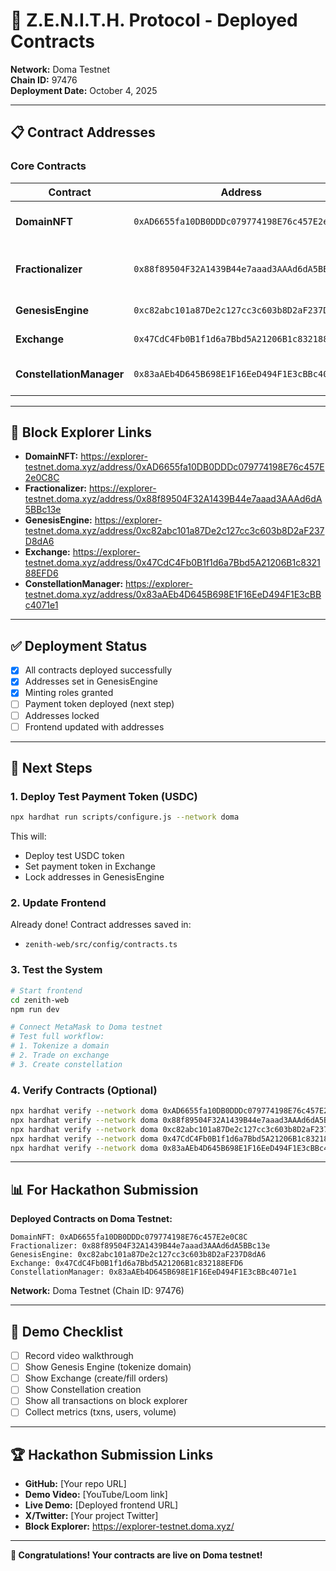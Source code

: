 # 🚀 Z.E.N.I.T.H. Protocol - Deployed Contracts

**Network:** Doma Testnet  
**Chain ID:** 97476  
**Deployment Date:** October 4, 2025

---

## 📋 Contract Addresses

### Core Contracts

| Contract | Address | Purpose |
|----------|---------|---------|
| **DomainNFT** | `0xAD6655fa10DB0DDDc079774198E76c457E2e0C8C` | ERC-721 tokens for domains |
| **Fractionalizer** | `0x88f89504F32A1439B44e7aaad3AAAd6dA5BBc13e` | Converts NFTs to ERC-20 shares |
| **GenesisEngine** | `0xc82abc101a87De2c127cc3c603b8D2aF237D8dA6` | Onboarding orchestrator |
| **Exchange** | `0x47CdC4Fb0B1f1d6a7Bbd5A21206B1c832188EFD6` | Order book DEX |
| **ConstellationManager** | `0x83aAEb4D645B698E1F16EeD494F1E3cBBc4071e1` | Portfolio baskets (ETF-like) |

---

## 🔗 Block Explorer Links

- **DomainNFT:** https://explorer-testnet.doma.xyz/address/0xAD6655fa10DB0DDDc079774198E76c457E2e0C8C
- **Fractionalizer:** https://explorer-testnet.doma.xyz/address/0x88f89504F32A1439B44e7aaad3AAAd6dA5BBc13e
- **GenesisEngine:** https://explorer-testnet.doma.xyz/address/0xc82abc101a87De2c127cc3c603b8D2aF237D8dA6
- **Exchange:** https://explorer-testnet.doma.xyz/address/0x47CdC4Fb0B1f1d6a7Bbd5A21206B1c832188EFD6
- **ConstellationManager:** https://explorer-testnet.doma.xyz/address/0x83aAEb4D645B698E1F16EeD494F1E3cBBc4071e1

---

## ✅ Deployment Status

- [x] All contracts deployed successfully
- [x] Addresses set in GenesisEngine
- [x] Minting roles granted
- [ ] Payment token deployed (next step)
- [ ] Addresses locked
- [ ] Frontend updated with addresses

---

## 🎯 Next Steps

### 1. Deploy Test Payment Token (USDC)

```bash
npx hardhat run scripts/configure.js --network doma
```

This will:
- Deploy test USDC token
- Set payment token in Exchange
- Lock addresses in GenesisEngine

### 2. Update Frontend

Already done! Contract addresses saved in:
- `zenith-web/src/config/contracts.ts`

### 3. Test the System

```bash
# Start frontend
cd zenith-web
npm run dev

# Connect MetaMask to Doma testnet
# Test full workflow:
# 1. Tokenize a domain
# 2. Trade on exchange
# 3. Create constellation
```

### 4. Verify Contracts (Optional)

```bash
npx hardhat verify --network doma 0xAD6655fa10DB0DDDc079774198E76c457E2e0C8C
npx hardhat verify --network doma 0x88f89504F32A1439B44e7aaad3AAAd6dA5BBc13e "0xAD6655fa10DB0DDDc079774198E76c457E2e0C8C"
npx hardhat verify --network doma 0xc82abc101a87De2c127cc3c603b8D2aF237D8dA6
npx hardhat verify --network doma 0x47CdC4Fb0B1f1d6a7Bbd5A21206B1c832188EFD6
npx hardhat verify --network doma 0x83aAEb4D645B698E1F16EeD494F1E3cBBc4071e1 "0xAD6655fa10DB0DDDc079774198E76c457E2e0C8C"
```

---

## 📊 For Hackathon Submission

**Deployed Contracts on Doma Testnet:**

```
DomainNFT: 0xAD6655fa10DB0DDDc079774198E76c457E2e0C8C
Fractionalizer: 0x88f89504F32A1439B44e7aaad3AAAd6dA5BBc13e
GenesisEngine: 0xc82abc101a87De2c127cc3c603b8D2aF237D8dA6
Exchange: 0x47CdC4Fb0B1f1d6a7Bbd5A21206B1c832188EFD6
ConstellationManager: 0x83aAEb4D645B698E1F16EeD494F1E3cBBc4071e1
```

**Network:** Doma Testnet (Chain ID: 97476)

---

## 🎥 Demo Checklist

- [ ] Record video walkthrough
- [ ] Show Genesis Engine (tokenize domain)
- [ ] Show Exchange (create/fill orders)
- [ ] Show Constellation creation
- [ ] Show all transactions on block explorer
- [ ] Collect metrics (txns, users, volume)

---

## 🏆 Hackathon Submission Links

- **GitHub:** [Your repo URL]
- **Demo Video:** [YouTube/Loom link]
- **Live Demo:** [Deployed frontend URL]
- **X/Twitter:** [Your project Twitter]
- **Block Explorer:** https://explorer-testnet.doma.xyz/

---

**🎉 Congratulations! Your contracts are live on Doma testnet!**
